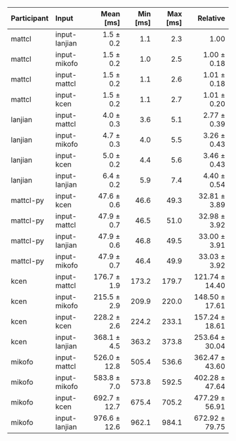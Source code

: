 | Participant | Input | Mean [ms] | Min [ms] | Max [ms] | Relative |
|:---|:---|---:|---:|---:|---:|
| mattcl | input-lanjian | 1.5 ± 0.2 | 1.1 | 2.3 | 1.00 |
| mattcl | input-mikofo | 1.5 ± 0.2 | 1.0 | 2.5 | 1.00 ± 0.18 |
| mattcl | input-mattcl | 1.5 ± 0.2 | 1.1 | 2.6 | 1.01 ± 0.18 |
| mattcl | input-kcen | 1.5 ± 0.2 | 1.1 | 2.7 | 1.01 ± 0.20 |
| lanjian | input-mattcl | 4.0 ± 0.3 | 3.6 | 5.1 | 2.77 ± 0.39 |
| lanjian | input-mikofo | 4.7 ± 0.3 | 4.0 | 5.5 | 3.26 ± 0.43 |
| lanjian | input-kcen | 5.0 ± 0.2 | 4.4 | 5.6 | 3.46 ± 0.43 |
| lanjian | input-lanjian | 6.4 ± 0.2 | 5.9 | 7.4 | 4.40 ± 0.54 |
| mattcl-py | input-kcen | 47.6 ± 0.6 | 46.6 | 49.3 | 32.81 ± 3.89 |
| mattcl-py | input-mattcl | 47.9 ± 0.7 | 46.5 | 51.0 | 32.98 ± 3.92 |
| mattcl-py | input-lanjian | 47.9 ± 0.6 | 46.8 | 49.5 | 33.00 ± 3.91 |
| mattcl-py | input-mikofo | 47.9 ± 0.7 | 46.4 | 49.9 | 33.03 ± 3.92 |
| kcen | input-mattcl | 176.7 ± 1.9 | 173.2 | 179.7 | 121.74 ± 14.40 |
| kcen | input-mikofo | 215.5 ± 2.9 | 209.9 | 220.0 | 148.50 ± 17.61 |
| kcen | input-kcen | 228.2 ± 2.6 | 224.2 | 233.1 | 157.24 ± 18.61 |
| kcen | input-lanjian | 368.1 ± 4.5 | 363.2 | 373.8 | 253.64 ± 30.04 |
| mikofo | input-mattcl | 526.0 ± 12.8 | 505.4 | 536.6 | 362.47 ± 43.60 |
| mikofo | input-mikofo | 583.8 ± 7.0 | 573.8 | 592.5 | 402.28 ± 47.64 |
| mikofo | input-kcen | 692.7 ± 12.7 | 675.4 | 705.2 | 477.29 ± 56.91 |
| mikofo | input-lanjian | 976.6 ± 12.6 | 962.1 | 984.1 | 672.92 ± 79.75 |

